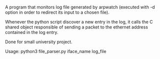 A program that monitors log file generated by arpwatch (executed with -d option in order to redirect its input to a chosen file).

Whenever the python script discover a new entry in the log, it calls the C shared object responsible of sending a packet to the ethernet address contained in the log entry.

Done for small university project. 

Usage: python3 file_parser.py iface_name log_file

